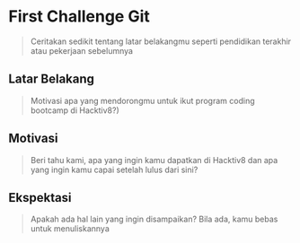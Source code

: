 # First Challenge Git

> Ceritakan sedikit tentang latar belakangmu seperti pendidikan terakhir atau pekerjaan sebelumnya

## Latar Belakang

> Motivasi apa yang mendorongmu untuk ikut program coding bootcamp di Hacktiv8?)

## Motivasi

> Beri tahu kami, apa yang ingin kamu dapatkan di Hacktiv8 dan apa yang ingin kamu capai setelah lulus dari sini?

## Ekspektasi

> Apakah ada hal lain yang ingin disampaikan? Bila ada, kamu bebas untuk menuliskannya
